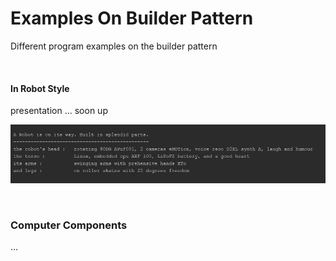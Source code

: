 # Examples On Builder Pattern

Different program examples on the builder pattern

<br>

#### In Robot Style

presentation ... soon up

![the index image](/images/arobotonway.jpg) 

<br>

### Computer Components

...
